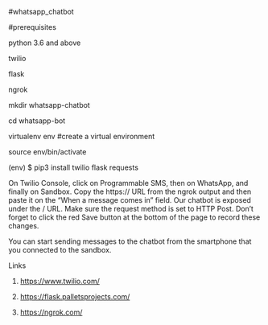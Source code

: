 #whatsapp_chatbot

#prerequisites 

python 3.6 and above 

twilio 

flask

ngrok


mkdir whatsapp-chatbot

cd whatsapp-bot

virtualenv env #create a virtual environment

source env/bin/activate

(env) $ pip3 install twilio flask requests

On Twilio Console, click on Programmable SMS, then on WhatsApp, and finally on Sandbox. 
Copy the https:// URL from the ngrok output and then paste it on the “When a message comes in” field.
Our chatbot is exposed under the / URL. Make sure the request method is set to HTTP Post. 
Don’t forget to click the red Save button at the bottom of the page to record these changes.

You can start sending messages to the chatbot from the smartphone that you connected to the sandbox. 

Links
1. https://www.twilio.com/

2. https://flask.palletsprojects.com/

3. https://ngrok.com/
